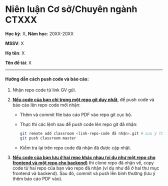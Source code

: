 # Niên luận Cơ sở/Chuyên ngành CTXXX

**Học kỳ**: X, **Năm học**: 20XX-20XX

**MSSV**: X

**Họ tên**: X

**Tên đề tài**: X

---

#### **Hướng dẫn cách push code và báo cáo**:

1. Nhận repo code từ link GV gửi.

2. **<u>Nếu code của bạn chỉ trong một repo git duy nhất</u>**, để push code và báo cáo lên repo code mới nhận:

   - Thêm và commit file báo cáo PDF vào repo git cục bộ.

   - Thực thi các lệnh sau để push code lên repo git đã nhận:

     ```bash
     git remote add classroom <link-repo-code đã nhận>.git # Lưu ý thêm đuôi .git vào link
     git push classroom master
     ```
   - Kiểm tra lại trên repo code đã nhận đã được cập nhật.

3. **<u>Nếu code của bạn lưu ở hai repo khác nhau (ví dụ như một repo cho frontend và một repo cho backend)</u>** thì clone repo đã nhận về, copy code từ hai repo của bạn vào repo đã nhận (ví dụ như để ở hai thư mục frontend và backend). Sau đó, commit và push lên bình thường (lưu ý thêm báo cáo PDF vào).
